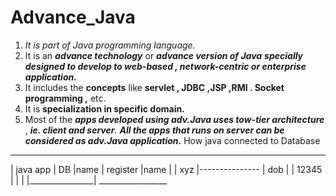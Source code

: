 # Advance_Java

1. *It is part of Java programming language.*
2. It is an *****advance technology***** or *****advance version of Java**** ****specially designed to develop to web-based , network-centric or enterprise application.*****
3. It includes the ****concepts**** like ****servlet , JDBC ,JSP ,RMI . Socket programming ,**** etc.
4. It is ****specialization in specific domain.****
5. Most of the *****apps developed using adv.Java uses tow-tier architecture***** , *****ie. client and server****.* *****All the apps that runs on server can be considered as adv.Java application.*****
How java connected to Database

_________________                    _________________  
|   java app     |                         DB
|name            |                    register
|name            |
|  xyz           |---------------
|   dob          |
|   12345        |
|                |
|________________|                     _________________ 
